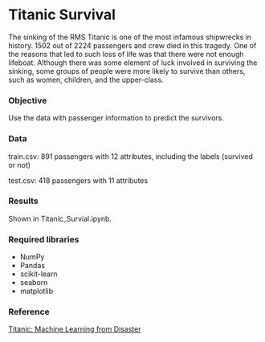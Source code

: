 # Titanic Survival
The sinking of the RMS Titanic is one of the most infamous shipwrecks in history. 1502 out of 2224 passengers and crew died in this tragedy. One of the reasons that led to such loss of life was that there were not enough lifeboat. Although there was some element of luck involved in surviving the sinking, some groups of people were more likely to survive than others, such as women, children, and the upper-class.

### Objective
Use the data with passenger information to predict the survivors.

### Data
train.csv: 891 passengers with 12 attributes, including the labels (survived or not)

test.csv: 418 passengers with 11 attributes

### Results
Shown in Titanic_Survial.ipynb.

### Required libraries
* NumPy
* Pandas
* scikit-learn
* seaborn
* matplotlib

### Reference
[Titanic: Machine Learning from Disaster](https://www.kaggle.com/c/titanic)
